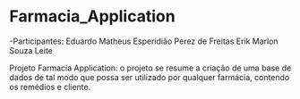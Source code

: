 # Farmacia_Application
-Participantes: Eduardo Matheus Esperidião Perez de Freitas
                Erik Marlon Souza Leite
               
 Projeto Farmacia Application: o projeto se resume a criação de uma base de dados de tal modo que possa ser utilizado por qualquer farmácia, contendo os remédios
 e  cliente.
